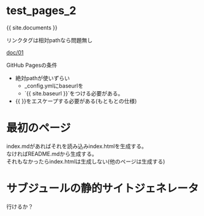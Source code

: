 
# test_pages_2

{{ site.documents }}

リンクタグは相対pathなら問題無し

[doc/01](doc/01.md)

GitHub Pagesの条件

- 絶対pathが使いずらい
  - _config.ymlにbaseurlを
  - \`\{\{ site.baseurl \}\}\`をつける必要がある。
- \{\{  \}\}をエスケープする必要がある(もともとの仕様)

# 最初のページ

index.mdがあればそれを読み込みindex.htmlを生成する。  
なければREADME.mdから生成する。  
それもなかったらindex.htmlは生成しない(他のページは生成する)

# サブジュールの静的サイトジェネレータ

行けるか？
